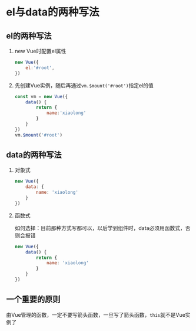 # el与data的两种写法

## el的两种写法

1. new Vue时配置el属性

   ```javascript
   new Vue({
       el:'#root',
   })
   ```

2. 先创建Vue实例，随后再通过`vm.$mount('#root')`指定el的值

   ```javascript
   const vm = new Vue({
       data() {
           return {
               name:'xiaolong'
           }
       }
   })
   vm.$mount('#root')
   ```

   

## data的两种写法

1. 对象式

   ```javascript
   new Vue({
       data: {
           name: 'xiaolong'
       }
   })
   ```

   

2. 函数式

   如何选择：目前那种方式写都可以，以后学到组件时，data必须用函数式，否则会报错

   ```javascript
   new Vue({
       data() {
           return {
               name: 'xiaolong'
           }
       }
   })

## 一个重要的原则

由Vue管理的函数，一定不要写箭头函数，一旦写了箭头函数，`this`就不是Vue实例了